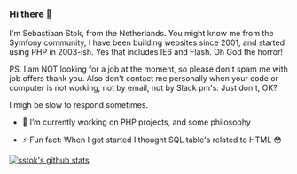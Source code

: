 ### Hi there 👋

I'm Sebastiaan Stok, from the Netherlands. You might know me from the Symfony community,
I have been building websites since 2001, and started using PHP in 2003-ish.
Yes that includes IE6 and Flash. Oh God the horror!

PS. I am NOT looking for a job at the moment, so please don't spam me with job offers thank you. Also don't contact me personally
when your code or computer is not working, not by email, not by Slack pm's. Just don't, OK?

I migh be slow to respond sometimes.

- 🔭 I’m currently working on PHP projects, and some philosophy 
<!-- - 🌱 I’m currently learning about self-improvement -->
- ⚡ Fun fact: When I got started I thought SQL table's related to HTML 😳 

<!--
// FIXME Ugly comments everywhere.
-->

[![sstok's github stats](https://github-readme-stats.vercel.app/api?username=sstok)](https://github.com/sstok)
